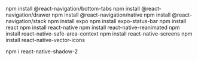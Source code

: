 npm install @react-navigation/bottom-tabs
npm install @react-navigation/drawer
npm install @react-navigation/native
npm install @react-navigation/stack
npm install expo
npm install expo-status-bar
npm install react
npm install react-native
npm install react-native-reanimated
npm install react-native-safe-area-context
npm install react-native-screens
npm install react-native-vector-icons

npm i react-native-shadow-2


